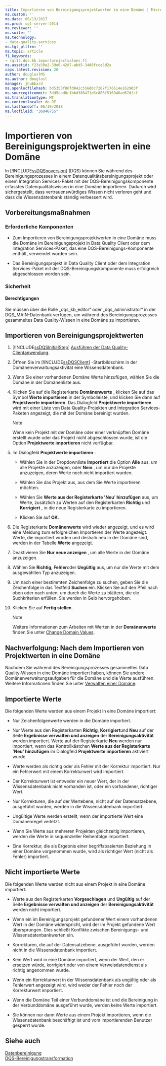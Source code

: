 ```yaml
---
title: Importieren von Bereinigungsprojektwerten in eine Domäne | Microsoft-Dokumentation
ms.custom: ''
ms.date: 06/13/2017
ms.prod: sql-server-2014
ms.reviewer: ''
ms.suite: ''
ms.technology:
- data-quality-services
ms.tgt_pltfrm: ''
ms.topic: article
f1_keywords:
- sql12.dqs.kb.importprojectvalues.f1
ms.assetid: f23e38e2-39e0-42d7-abd5-34d8fcca5d2a
caps.latest.revision: 20
author: douglaslMS
ms.author: douglasl
manager: jhubbard
ms.openlocfilehash: bd5353f86fd042c556d0c7287f176514e262903f
ms.sourcegitcommit: 5dd5cad0c1bbd308471d6c885f516948ad67dfcf
ms.translationtype: MT
ms.contentlocale: de-DE
ms.lasthandoff: 06/19/2018
ms.locfileid: "36046755"
---
```

# <a name="import-cleansing-project-values-into-a-domain"></a>Importieren von Bereinigungsprojektwerten in eine Domäne
  In [!INCLUDE[ssDQSnoversion](../includes/ssdqsnoversion-md.md)] (DQS) können Sie während des Bereinigungsprozesses in einem Datenqualitätsbereinigungsprojekt oder einem Integration Services-Paket mit der DQS-Bereinigungskomponente erfasstes Datenqualitätswissen in eine Domäne importieren. Dadurch wird sichergestellt, dass vertrauenswürdiges Wissen nicht verloren geht und dass die Wissensdatenbank ständig verbessert wird.  
  
##  <a name="BeforeYouBegin"></a> Vorbereitungsmaßnahmen  
  
###  <a name="Prerequisites"></a> Erforderliche Komponenten  
  
-   Zum Importieren von Bereinigungsprojektwerten in eine Domäne muss die Domäne im Bereinigungsprojekt in Data Quality Client oder dem Integration Services-Paket, das eine DQS-Bereinigungs-Komponente enthält, verwendet worden sein.  
  
-   Das Bereinigungsprojekt in Data Quality Client oder dem Integration Services-Paket mit der DQS-Bereinigungskomponente muss erfolgreich abgeschlossen worden sein.  
  
###  <a name="Security"></a> Sicherheit  
  
####  <a name="Permissions"></a> Berechtigungen  
 Sie müssen über die Rolle „dqs_kb_editor“ oder „dqs_administrator“ in der DQS_MAIN-Datenbank verfügen, um während des Bereinigungsprozesses gesammeltes Data Quality-Wissen in eine Domäne zu importieren.  
  
##  <a name="Import"></a> Importieren von Bereinigungsprojektwerten  
  
1.  [!INCLUDE[ssDQSInitialStep](../includes/ssdqsinitialstep-md.md)] [Ausführen der Data Quality-Clientanwendung](../../2014/data-quality-services/run-the-data-quality-client-application.md).  
  
2.  Öffnen Sie im [!INCLUDE[ssDQSClient](../includes/ssdqsclient-md.md)] -Startbildschirm in der Domänenverwaltungsaktivität eine Wissensdatenbank.  
  
3.  Wenn Sie einer vorhandenen Domäne Werte hinzufügen, wählen Sie die Domäne in der Domänenliste aus.  
  
4.  Klicken Sie auf die Registerkarte **Domänenwerte** , klicken Sie auf das Symbol **Werte importieren** in der Symbolleiste, und klicken Sie dann auf **Projektwerte importieren**. Das Dialogfeld **Projektwerte importieren** wird mit einer Liste von Data Quality-Projekten und Integration Services-Paketen angezeigt, die mit der Domäne bereinigt wurden.  
  
    > [!NOTE]  
    >  Wenn kein Projekt mit der Domäne oder einer verknüpften Domäne erstellt wurde oder das Projekt nicht abgeschlossen wurde, ist die Option **Projektwerte importieren** nicht verfügbar.  
  
5.  Im Dialogfeld **Projektwerte importieren** :  
  
    -   Wählen Sie in der Dropdownliste **Importiert** die Option **Alle** aus, um alle Projekte anzuzeigen, oder **Nein** , um nur die Projekte anzuzeigen, deren Werte noch nicht importiert wurden.  
  
    -   Wählen Sie das Projekt aus, aus dem Sie Werte importieren möchten.  
  
    -   Wählen Sie **Werte aus der Registerkarte 'Neu' hinzufügen** aus, um Werte, zusätzlich zu Werten auf den Registerkarten **Richtig** und **Korrigiert** , in die neue Registerkarte zu importieren.  
  
    -   Klicken Sie auf **OK**.  
  
6.  Die Registerkarte **Domänenwerte** wird wieder angezeigt, und es wird eine Meldung zum erfolgreichen Importieren der Werte angezeigt. Werte, die importiert wurden und deshalb neu in der Domäne sind, werden in der Tabelle **Werte** angezeigt.  
  
7.  Deaktivieren Sie **Nur neue anzeigen** , um alle Werte in der Domäne anzuzeigen.  
  
8.  Wählen Sie **Richtig**, **Fehler**oder **Ungültig** aus, um nur die Werte mit dem ausgewählten Typ anzuzeigen.  
  
9. Um nach einer bestimmten Zeichenfolge zu suchen, geben Sie die Zeichenfolge in das Textfeld **Suchen** ein. Klicken Sie auf den Pfeil nach oben oder nach unten, um durch die Werte zu blättern, die die Suchkriterien erfüllen. Sie werden in Gelb hervorgehoben.  
  
10. Klicken Sie auf **Fertig stellen**.  
  
    > [!NOTE]  
    >  Weitere Informationen zum Arbeiten mit Werten in der **Domänenwerte** finden Sie unter [Change Domain Values](../../2014/data-quality-services/change-domain-values.md).  
  
##  <a name="FollowUp"></a> Nachverfolgung: Nach dem Importieren von Projektwerten in eine Domäne  
 Nachdem Sie während des Bereinigungsprozesses gesammeltes Data Quality-Wissen in eine Domäne importiert haben, können Sie andere Domänenverwaltungsaufgaben für die Domäne und die Werte ausführen. Weitere Informationen finden Sie unter [Verwalten einer Domäne](../../2014/data-quality-services/managing-a-domain.md).  
  
##  <a name="Values"></a> Importierte Werte  
 Die folgenden Werte werden aus einem Projekt in eine Domäne importiert:  
  
-   Nur Zeichenfolgenwerte werden in die Domäne importiert.  
  
-   Nur Werte aus den Registerkarten **Richtig**, **Korrigiert**und **Neu** auf der Seite **Ergebnisse verwalten und anzeigen** der **Bereinigungsaktivität** werden importiert. Werte auf der Registerkarte **Neu** werden nur importiert, wenn das Kontrollkästchen **Werte aus der Registerkarte 'Neu' hinzufügen** im Dialogfeld **Projektwerte importieren** aktiviert wurde.  
  
-   Werte werden als richtig oder als Fehler mit der Korrektur importiert. Nur ein Fehlerwert mit einem Korrekturwert wird importiert.  
  
-   Der Korrekturwert ist entweder ein neuer Wert, der in der Wissensdatenbank nicht vorhanden ist, oder ein vorhandener, richtiger Wert.  
  
-   Nur Korrekturen, die auf der Wertebene, nicht auf der Datensatzebene, ausgeführt wurden, werden in die Wissensdatenbank importiert.  
  
-   Ungültige Werte werden erstellt, wenn der importierte Wert eine Domänenregel verletzt.  
  
-   Wenn Sie Werte aus mehreren Projekten gleichzeitig importieren, werden die Werte in sequenzieller Reihenfolge importiert.  
  
-   Eine Korrektur, die als Ergebnis einer begriffsbasierten Beziehung in einer Domäne vorgenommen wurde, wird als richtiger Wert (nicht als Fehler) importiert.  
  
##  <a name="ValuesNot"></a> Nicht importierte Werte  
 Die folgenden Werte werden nicht aus einem Projekt in eine Domäne importiert:  
  
-   Werte aus den Registerkarten **Vorgeschlagen** und **Ungültig** auf der Seite **Ergebnisse verwalten und anzeigen** der **Bereinigungsaktivität** werden nicht importiert.  
  
-   Wenn ein im Bereinigungsprojekt gefundener Wert einem vorhandenen Wert in der Domäne widerspricht, wird der im Projekt gefundene Wert übersprungen. Dies schließt Konflikte zwischen Bereinigungs- und Wissensdatenbankwerten ein.  
  
-   Korrekturen, die auf der Datensatzebene, ausgeführt wurden, werden nicht in die Wissensdatenbank importiert.  
  
-   Kein Wert wird in eine Domäne importiert, wenn der Wert, den er ersetzen würde, korrigiert oder von einem Verweisdatendienst als richtig angenommen wurde.  
  
-   Wenn ein Korrekturwert in der Wissensdatenbank als ungültig oder als Fehlerwert angezeigt wird, wird weder der Fehler noch der Korrekturwert importiert.  
  
-   Wenn die Domäne Teil einer Verbunddomäne ist und die Bereinigung in der Verbunddomäne ausgeführt wurde, werden keine Werte importiert.  
  
-   Sie können nur dann Werte aus einem Projekt importieren, wenn die Wissensdatenbank beschäftigt ist und vom importierenden Benutzer gesperrt wurde.  
  
## <a name="see-also"></a>Siehe auch  
 [Datenbereinigung](../../2014/data-quality-services/data-cleansing.md)   
 [DQS-Bereinigungstransformation](../integration-services/data-flow/transformations/dqs-cleansing-transformation.md)  
  
  